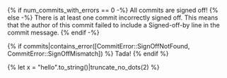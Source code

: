 {% if num_commits_with_errors == 0 -%}
All commits are signed off!
{% else -%}
There is at least one commit incorrectly signed off. This means that the author of this commit failed to include a Signed-off-by line in the commit message.
{% endif -%}

{% if commits|contains_error([CommitError::SignOffNotFound, CommitError::SignOffMismatch]) %}
Tada!
{% endif %}

{% let x = "hello".to_string()|truncate_no_dots(2) %}
